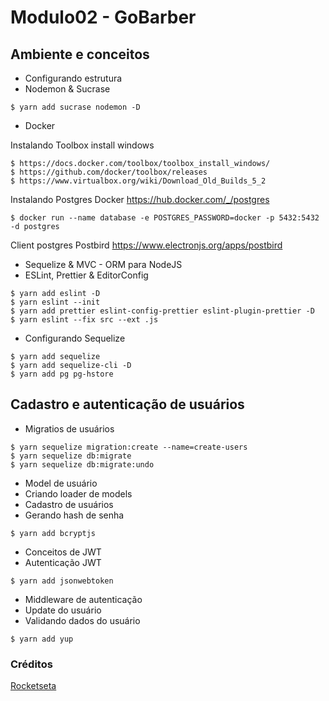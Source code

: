 # Modulo02 - GoBarber

## Ambiente e conceitos

- Configurando estrutura
- Nodemon & Sucrase

```
$ yarn add sucrase nodemon -D
```
- Docker

Instalando Toolbox install windows

```
$ https://docs.docker.com/toolbox/toolbox_install_windows/
$ https://github.com/docker/toolbox/releases
$ https://www.virtualbox.org/wiki/Download_Old_Builds_5_2

```

Instalando Postgres Docker
https://hub.docker.com/_/postgres

```
$ docker run --name database -e POSTGRES_PASSWORD=docker -p 5432:5432 -d postgres
```

Client postgres Postbird
https://www.electronjs.org/apps/postbird

- Sequelize & MVC - ORM para NodeJS
- ESLint, Prettier & EditorConfig

```
$ yarn add eslint -D
$ yarn eslint --init
$ yarn add prettier eslint-config-prettier eslint-plugin-prettier -D
$ yarn eslint --fix src --ext .js
```
- Configurando Sequelize

```
$ yarn add sequelize
$ yarn add sequelize-cli -D
$ yarn add pg pg-hstore
```

## Cadastro e autenticação de usuários

- Migratios de usuários

```
$ yarn sequelize migration:create --name=create-users
$ yarn sequelize db:migrate
$ yarn sequelize db:migrate:undo
```

- Model de usuário
- Criando loader de models
- Cadastro de usuários
- Gerando hash de senha

```
$ yarn add bcryptjs
```

- Conceitos de JWT
- Autenticação JWT

```
$ yarn add jsonwebtoken
```
- Middleware de autenticação
- Update do usuário
- Validando dados do usuário

```
$ yarn add yup
```


### Créditos
[Rocketseta](http://www.rocketseat.com.br)
